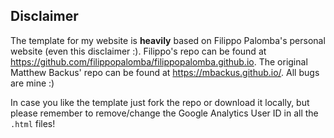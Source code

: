## Disclaimer

The template for my website is **heavily** based on Filippo Palomba's personal website (even this disclaimer :). Filippo's repo can be found at <a href="https://github.com/filippopalomba/filippopalomba.github.io">https://github.com/filippopalomba/filippopalomba.github.io</a>. The original Matthew Backus' repo can be found at <a href="https://mbackus.github.io/">https://mbackus.github.io/</a>. All bugs are mine :)

In case you like the template just fork the repo or download it locally, but please remember to remove/change the Google Analytics User ID in all the <code>.html</code> files!
